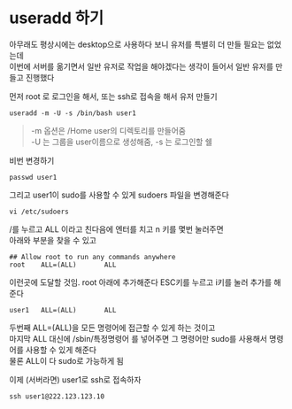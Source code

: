 # useradd 하기
아무래도 평상시에는 desktop으로 사용하다 보니 유저를 특별히 더 만들 필요는 없었는데  
이번에 서버를 옮기면서 일반 유저로 작업을 해야겠다는 생각이 들어서 일반 유저를 만들고 진행했다

먼저 root 로 로그인을 해서, 또는 ssh로 접속을 해서 유저 만들기
```
useradd -m -U -s /bin/bash user1
```

>-m 옵션은 /Home user의 디렉토리를 만들어줌  
-U 는 그룹을 user이름으로 생성해줌, -s 는 로그인할 쉘

비번 변경하기
```
passwd user1
```

그리고 user1이 sudo를 사용할 수 있게 sudoers 파일을 변경해준다
```
vi /etc/sudoers
```

/를 누르고 ALL 이라고 친다음에 엔터를 치고 n 키를 몇번 눌러주면   
아래와 부분을 찾을 수 있고 
```
## Allow root to run any commands anywhere
root    ALL=(ALL)       ALL
```
이런곳에 도달할 것임. root 아래에 추가해준다 ESC키를 누르고 i키를 눌러 추가를 해준다

```
user1   ALL=(ALL)       ALL
```
두번째 ALL=(ALL)을 모든 명령어에 접근할 수 있게 하는 것이고   
마지막 ALL 대신에 /sbin/특정명령어 를 넣어주면 그 명령어만 sudo를 사용해서 명령어를 사용할 수 있게 해준다   
물론 ALL이 다 sudo로 가능하게 됨   


이제 (서버라면) user1로 ssh로 접속하자
```
ssh user1@222.123.123.10
```

